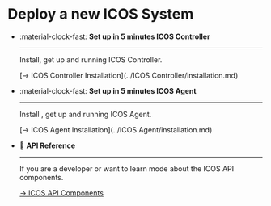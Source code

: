 # Deploy a new ICOS System

<div class="grid cards" markdown>

-   :material-clock-fast:   __Set up in 5 minutes ICOS Controller__

    ---

    Install, get up and running ICOS Controller.

    [&rarr; ICOS Controller Installation](../ICOS Controller/installation.md)

-   :material-clock-fast:  __Set up in 5 minutes ICOS Agent__

    ---

    Install , get up and running ICOS Agent.

    [&rarr; ICOS Agent Installation](../ICOS Agent/installation.md)

-   :scroll:   __API Reference__

    ---

    If you are a developer or want to learn mode about the ICOS API components.

    [&rarr; ICOS API Components](../../Developer/index.md)

</div>



